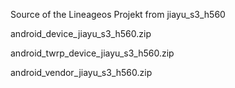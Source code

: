 Source of the Lineageos Projekt from jiayu_s3_h560


android_device_jiayu_s3_h560.zip

android_twrp_device_jiayu_s3_h560.zip

android_vendor_jiayu_s3_h560.zip

